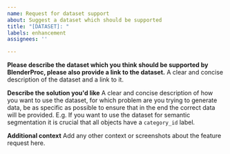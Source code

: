 ```yaml
---
name: Request for dataset support
about: Suggest a dataset which should be supported
title: "[DATASET]: "
labels: enhancement
assignees: ''

---
```


**Please describe the dataset which you think should be supported by BlenderProc, please also provide a link to the dataset.**
A clear and concise description of the dataset and a link to it.

**Describe the solution you'd like**
A clear and concise description of how you want to use the dataset, for which problem are you trying to generate data, be as specific as possible to ensure that in the end the correct data will be provided.
E.g. If you want to use the dataset for semantic segmentation it is crucial that all objects have a `category_id` label.

**Additional context**
Add any other context or screenshots about the feature request here.
